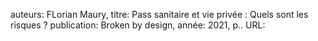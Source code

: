 auteurs: FLorian Maury, 
titre: Pass sanitaire et vie privée : Quels sont les risques ?
publication: Broken by design, 
année: 2021, 
p.. 
URL: 

